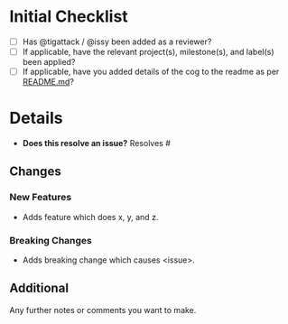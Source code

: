 # Initial Checklist
- [ ] Has @tigattack / @issy been added as a reviewer?
- [ ] If applicable, have the relevant project(s), milestone(s), and label(s) been applied?
- [ ] If applicable, have you added details of the cog to the readme as per [README.md](https://github.com/rHomelab/LabBot-Cogs/blob/develop/README.md#cog-summaries)?

<!--
FILL OUT THE BELOW SECTIONS AS APPROPRIATE
-->

# Details
* **Does this resolve an issue?**
Resolves #

## Changes
### New Features
* Adds feature which does x, y, and z.

### Breaking Changes
* Adds breaking change which causes \<issue\>.

## Additional
Any further notes or comments you want to make.
